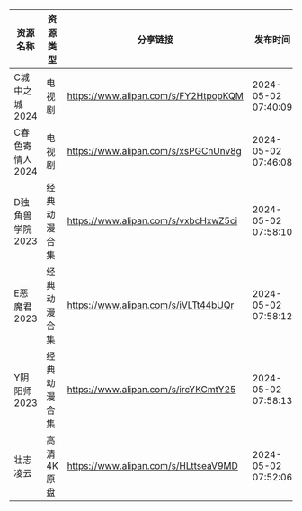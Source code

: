 | 资源名称       | 资源类型   | 分享链接                                 | 发布时间                |
| ---------- | ------ | ------------------------------------ | ------------------- |
| C城中之城2024  | 电视剧    | https://www.alipan.com/s/FY2HtpopKQM | 2024-05-02 07:40:09 |
| C春色寄情人2024 | 电视剧    | https://www.alipan.com/s/xsPGCnUnv8g | 2024-05-02 07:46:08 |
| D独角兽学院2023 | 经典动漫合集 | https://www.alipan.com/s/vxbcHxwZ5ci | 2024-05-02 07:58:10 |
| E恶魔君2023   | 经典动漫合集 | https://www.alipan.com/s/iVLTt44bUQr | 2024-05-02 07:58:12 |
| Y阴阳师2023   | 经典动漫合集 | https://www.alipan.com/s/ircYKCmtY25 | 2024-05-02 07:58:13 |
| 壮志凌云       | 高清4K原盘 | https://www.alipan.com/s/HLttseaV9MD | 2024-05-02 07:52:06 |
